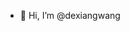 - 👋 Hi, I’m @dexiangwang


<!---
dexiangwang/dexiangwang is a ✨ special ✨ repository because its `README.md` (this file) appears on your GitHub profile.
You can click the Preview link to take a look at your changes.
--->
